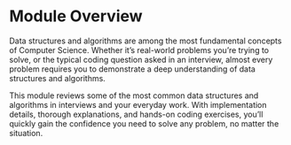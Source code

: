 # Module Overview

Data structures and algorithms are among the most fundamental concepts of
Computer Science. Whether it’s real-world problems you’re trying to solve, 
or the typical coding question asked in an interview, almost every problem 
requires you to demonstrate a deep understanding of data structures and
algorithms.

This module reviews some of the most common data structures and algorithms 
in interviews and your everyday work. With implementation details, thorough 
explanations, and hands-on coding exercises, you’ll quickly gain the 
confidence you need to solve any problem, no matter the situation.